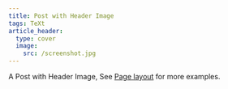 ```yaml
---
title: Post with Header Image
tags: TeXt
article_header:
  type: cover
  image:
    src: /screenshot.jpg
---
```


  A Post with Header Image, See [Page layout](https://kitian616.github.io/jekyll-TeXt-theme/samples.html#page-layout) for more examples.

<!--more-->
